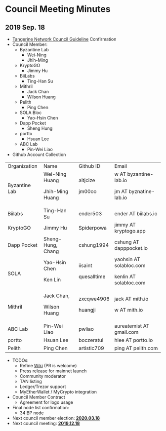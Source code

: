 # Council Meeting Minutes

## 2019 Sep. 18

- [Tangerine Network Council Guideline](Council-Guideline.md) Confirmation
- Council Member:
  - Byzantine Lab
    - Wei-Ning
    - Jhih-Ming
  - KryptoGO
    - Jimmy Hu
  - BiiLabs
    - Ting-Han Su
  - Mithril
    - Jack Chan
    - Wilson Huang
  - Pelith
    - Ping Chen
  - SOLA Bloc
    - Yao-Hsin Chen
  - Dapp Pocket
    - Sheng Hung
  - portto
    - Hsuan Lee
  - ABC Lab
    - Pin-Wei Liao
- Github Account Collection

<table>
  <tr>
   <td>
Organization
   </td>
   <td>Name
   </td>
   <td>Github ID
   </td>
   <td>Email
   </td>
  </tr>
  <tr>
   <td>Byzantine Lab
   </td>
   <td>Wei-Ning Huang
<p>
Jhih-Ming Huang
   </td>
   <td>aitjcize
<p>
jm00oo
   </td>
   <td>w AT byzantine-lab.io
<p>
jm AT byznatine-lab.io
   </td>
  </tr>
  <tr>
   <td>Biilabs
   </td>
   <td>Ting-Han Su
   </td>
   <td>ender503
   </td>
   <td>ender AT biilabs.io
   </td>
  </tr>
  <tr>
   <td>KryptoGO
   </td>
   <td>Jimmy Hu
   </td>
   <td>Spiderpowa
   </td>
   <td>jimmy AT kryptogo.app
   </td>
  </tr>
  <tr>
   <td>Dapp Pocket
   </td>
   <td>Sheng-Hung, Chang
   </td>
   <td>cshung1994
   </td>
   <td>cshung AT dapppocket.io
   </td>
  </tr>
  <tr>
   <td>SOLA
   </td>
   <td>Yao-Hsin Chen  
<p>
Ken Lin
   </td>
   <td>iisaint
<p>
   quesalltime
   </td>
   <td>yaohsin AT solabloc.com
<p>
kenlin AT solabloc.com
   </td>
  </tr>
  <tr>
   <td>Mithril
   </td>
   <td>Jack Chan,
<p>
Wilson Huang
   </td>
   <td>zxcqwe4906
<p>
huangji
   </td>
   <td>jack AT mith.io
<p>
w AT mith.io
   </td>
  </tr>
  <tr>
   <td>ABC Lab
   </td>
   <td>Pin-Wei Liao
   </td>
   <td>pwliao
   </td>
   <td>aureatemist AT gmail.com
   </td>
  </tr>
  <tr>
   <td>portto
   </td>
   <td>Hsuan Lee
   </td>
   <td>boczeratul
   </td>
   <td>hlee AT portto.io
   </td>
  </tr>
  <tr>
   <td>Pelith
   </td>
   <td>Ping Chen
   </td>
   <td>artistic709
   </td>
   <td>ping AT pelith.com
   </td>
  </tr>
</table>

- TODOs:
  - Refine [Wiki](https://tangerine-network.github.io/wiki/#/) (PR is welcome)
  - Press release for mainnet launch
  - Community moderator
  - TAN listing
  - Ledger/Trezor support
  - MyEtherWallet / MyCrypto integration
- Council Member Contract
  - Agreement for logo usage
- Final node list confirmation:
  - 34 BP node
- Next council member election: **<span style="text-decoration:underline;">2020.03.18</span>**
- Next council meeting: **<span style="text-decoration:underline;">2019.12.18</span>**
